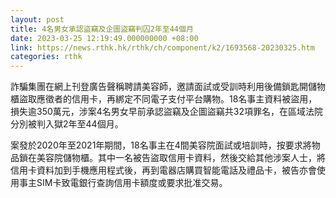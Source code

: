 ```yaml
---
layout: post
title: 4名男女承認盜竊及企圖盜竊判囚2年至44個月
date: 2023-03-25 12:19:49.000000000 +08:00
link: https://news.rthk.hk/rthk/ch/component/k2/1693568-20230325.htm
categories: rthk
---
```


詐騙集團在網上刊登廣告聲稱聘請美容師，邀請面試或受訓時利用後備鎖匙開儲物櫃盜取應徵者的信用卡，再綁定不同電子支付平台購物。18名事主資料被盜用，損失逾350萬元，涉案4名男女早前承認盜竊及企圖盜竊共32項罪名，在區域法院分別被判入獄2年至44個月。

案發於2020年至2021年期間，18名事主在4間美容院面試或培訓時，按要求將物品鎖在美容院儲物櫃。其中一名被告盜取信用卡資料，然後交給其他涉案人士，將信用卡資料加到手機應用程式後，再到電器店購買智能電話及禮品卡，被告亦會使用事主SIM卡致電銀行查詢信用卡額度或要求批准交易。
